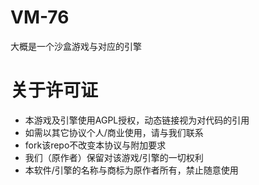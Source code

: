 # VM-76
大概是一个沙盒游戏与对应的引擎

# 关于许可证
* 本游戏及引擎使用AGPL授权，动态链接视为对代码的引用
* 如需以其它协议个人/商业使用，请与我们联系
* fork该repo不改变本协议与附加要求
* 我们（原作者）保留对该游戏/引擎的一切权利
* 本软件/引擎的名称与商标为原作者所有，禁止随意使用
